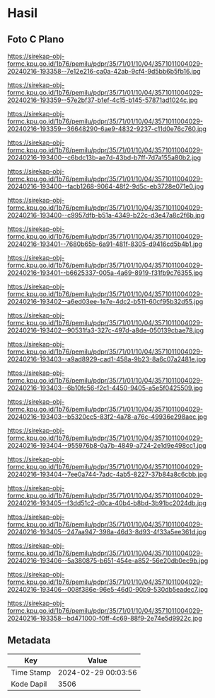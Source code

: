 # Hasil

## Foto C Plano

https://sirekap-obj-formc.kpu.go.id/1b76/pemilu/pdpr/35/71/01/10/04/3571011004029-20240216-193358--7e12e216-ca0a-42ab-9cf4-9d5bb6b5fb16.jpg

https://sirekap-obj-formc.kpu.go.id/1b76/pemilu/pdpr/35/71/01/10/04/3571011004029-20240216-193359--57e2bf37-b1ef-4c15-b145-57871ad1024c.jpg

https://sirekap-obj-formc.kpu.go.id/1b76/pemilu/pdpr/35/71/01/10/04/3571011004029-20240216-193359--36648290-6ae9-4832-9237-c11d0e76c760.jpg

https://sirekap-obj-formc.kpu.go.id/1b76/pemilu/pdpr/35/71/01/10/04/3571011004029-20240216-193400--c6bdc13b-ae7d-43bd-b7ff-7d7a155a80b2.jpg

https://sirekap-obj-formc.kpu.go.id/1b76/pemilu/pdpr/35/71/01/10/04/3571011004029-20240216-193400--facb1268-9064-48f2-9d5c-eb3728e071e0.jpg

https://sirekap-obj-formc.kpu.go.id/1b76/pemilu/pdpr/35/71/01/10/04/3571011004029-20240216-193400--c9957dfb-b51a-4349-b22c-d3e47a8c2f6b.jpg

https://sirekap-obj-formc.kpu.go.id/1b76/pemilu/pdpr/35/71/01/10/04/3571011004029-20240216-193401--7680b65b-6a91-481f-8305-d9416cd5b4b1.jpg

https://sirekap-obj-formc.kpu.go.id/1b76/pemilu/pdpr/35/71/01/10/04/3571011004029-20240216-193401--b6625337-005a-4a69-8919-f31fb9c76355.jpg

https://sirekap-obj-formc.kpu.go.id/1b76/pemilu/pdpr/35/71/01/10/04/3571011004029-20240216-193402--a6ed03ee-1e7e-4dc2-b511-60cf95b32d55.jpg

https://sirekap-obj-formc.kpu.go.id/1b76/pemilu/pdpr/35/71/01/10/04/3571011004029-20240216-193402--90531fa3-327c-497d-a8de-050139cbae78.jpg

https://sirekap-obj-formc.kpu.go.id/1b76/pemilu/pdpr/35/71/01/10/04/3571011004029-20240216-193403--a9ad8929-cad1-458a-9b23-8a6c07a2481e.jpg

https://sirekap-obj-formc.kpu.go.id/1b76/pemilu/pdpr/35/71/01/10/04/3571011004029-20240216-193403--6b10fc56-f2c1-4450-9405-a5e5f0425509.jpg

https://sirekap-obj-formc.kpu.go.id/1b76/pemilu/pdpr/35/71/01/10/04/3571011004029-20240216-193403--b5320cc5-83f2-4a78-a76c-49936e298aec.jpg

https://sirekap-obj-formc.kpu.go.id/1b76/pemilu/pdpr/35/71/01/10/04/3571011004029-20240216-193404--955976b8-0a7b-4849-a724-2e1d9e498cc1.jpg

https://sirekap-obj-formc.kpu.go.id/1b76/pemilu/pdpr/35/71/01/10/04/3571011004029-20240216-193404--7ee0a744-7adc-4ab5-8227-37b84a8c6cbb.jpg

https://sirekap-obj-formc.kpu.go.id/1b76/pemilu/pdpr/35/71/01/10/04/3571011004029-20240216-193405--f3dd51c2-d0ca-40b4-b8bd-3b91bc2024db.jpg

https://sirekap-obj-formc.kpu.go.id/1b76/pemilu/pdpr/35/71/01/10/04/3571011004029-20240216-193405--247aa947-398a-46d3-8d93-4f33a5ee361d.jpg

https://sirekap-obj-formc.kpu.go.id/1b76/pemilu/pdpr/35/71/01/10/04/3571011004029-20240216-193406--5a380875-b651-454e-a852-56e20db0ec9b.jpg

https://sirekap-obj-formc.kpu.go.id/1b76/pemilu/pdpr/35/71/01/10/04/3571011004029-20240216-193406--008f386e-96e5-46d0-90b9-530db5eadec7.jpg

https://sirekap-obj-formc.kpu.go.id/1b76/pemilu/pdpr/35/71/01/10/04/3571011004029-20240216-193358--bd471000-f0ff-4c69-88f9-2e74e5d9922c.jpg


## Metadata

| Key        | Value               |
| ---------- | ------------------- |
| Time Stamp | 2024-02-29 00:03:56 |
| Kode Dapil | 3506                |



